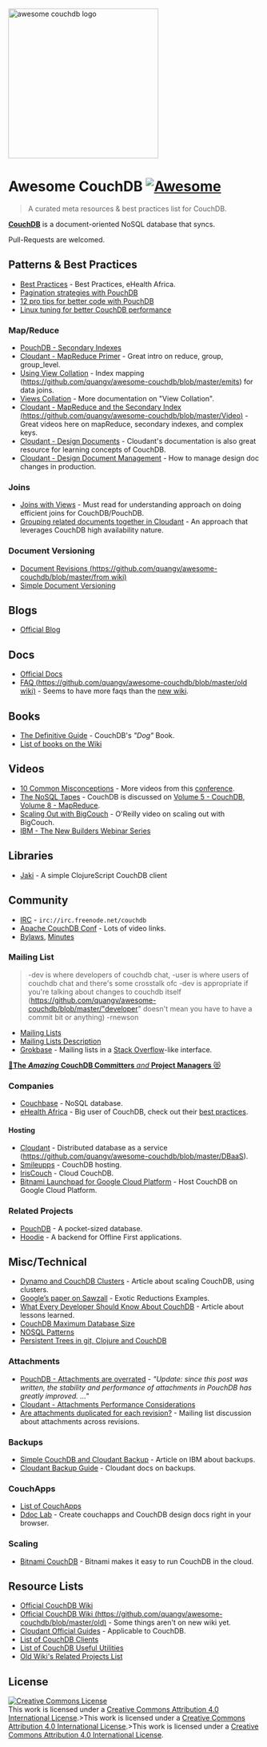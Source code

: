 <p>
  <br>
  <img width="300" src="https://rawgit.com/quangv/awesome-couchdb/master/logo--couch.png" alt="awesome couchdb logo">
  <br>
</p>

# Awesome CouchDB [![Awesome](https://cdn.rawgit.com/sindresorhus/awesome/d7305f38d29fed78fa85652e3a63e154dd8e8829/media/badge.svg)](https://github.com/sindresorhus/awesome)

> A curated meta resources & best practices list for CouchDB.

**[CouchDB](http://couchdb.apache.org/)** is a document-oriented NoSQL database that syncs.

Pull-Requests are welcomed.



## Patterns & Best Practices

- [Best Practices](http://ehealthafrica.github.io/couchdb-best-practices/) - Best Practices, eHealth Africa.
- [Pagination strategies with PouchDB ](https://pouchdb.com/2014/04/14/pagination-strategies-with-pouchdb.html)
- [12 pro tips for better code with PouchDB](https://pouchdb.com/2014/06/17/12-pro-tips-for-better-code-with-pouchdb.html)
- [Linux tuning for better CouchDB performance](https://github.com/assafmo/couchdb-linux-performance)


### Map/Reduce

- [PouchDB - Secondary Indexes](https://pouchdb.com/2014/05/01/secondary-indexes-have-landed-in-pouchdb.html)
- [Cloudant - MapReduce Primer](https://cloudant.com/blog/mapreduce-from-the-basics-to-the-actually-useful/#.WIDBfRsrKUl) - Great intro on reduce, group, group_level.
- [Using View Collation](https://github.com/quangv/awesome-couchdb/blob/master/http://docs.couchdb.org/en/2.0.0/couchapp/views/joins.html#using-view-collation) - Index mapping (https://github.com/quangv/awesome-couchdb/blob/master/emits) for data joins.
- [Views Collation](http://docs.couchdb.org/en/2.0.0/couchapp/views/collation.html) - More documentation on "View Collation".
- [Cloudant - MapReduce and the Secondary Index (https://github.com/quangv/awesome-couchdb/blob/master/Video)](https://github.com/quangv/awesome-couchdb/blob/master/https://developer.ibm.com/clouddataservices/docs/cloudant/get-started/mapreduce-and-the-secondary-index/) - Great videos here on mapReduce, secondary indexes, and complex keys.
- [Cloudant - Design Documents](https://docs.cloudant.com/design_documents.html) - Cloudant's documentation is also great resource for learning concepts of CouchDB.
- [Cloudant - Design Document Management](https://docs.cloudant.com/design_document_management.html) - How to manage design doc changes in production.


### Joins

- [Joins with Views](http://docs.couchdb.org/en/2.0.0/couchapp/views/joins.html#joins-with-views) - Must read for understanding approach on doing efficient joins for CouchDB/PouchDB.
- [Grouping related documents together in Cloudant](https://docs.cloudant.com/transactions.html) - An approach that leverages CouchDB high availability nature.


### Document Versioning

- [Document Revisions (https://github.com/quangv/awesome-couchdb/blob/master/from wiki)](https://github.com/quangv/awesome-couchdb/blob/master/https://wiki.apache.org/couchdb/Document_revisions?action=show&redirect=DocumentRevisions)
- [Simple Document Versioning](http://web.archive.org/web/20100701165612/http://blog.couch.io/post/632718824/simple-document-versioning-with-couchdb)


## Blogs

- [Official Blog](https://blog.couchdb.org/)


## Docs

- [Official Docs](http://docs.couchdb.org/)
- [FAQ (https://github.com/quangv/awesome-couchdb/blob/master/old wiki)](https://github.com/quangv/awesome-couchdb/blob/master/https://wiki.apache.org/couchdb/Frequently_asked_questions) - Seems to have more faqs than the [new wiki](https://github.com/quangv/awesome-couchdb/blob/master/https://cwiki.apache.org/confluence/display/COUCHDB/Frequently+Asked+Questions).

## Books

- [The Definitive Guide](http://guide.couchdb.org/) - CouchDB's _"Dog"_ Book.
- [List of books on the Wiki](https://cwiki.apache.org/confluence/display/COUCHDB/Books)


## Videos

- [10 Common Misconceptions](https://www.youtube.com/watch?v=BKQ9kXKoHS810) - More videos from this [conference](http://conf.couchdb.org/).
- [The NoSQL Tapes](http://nosqltapes.com) - CouchDB is discussed on [Volume 5 - CouchDB](http://nosqltapes.com/video/hoffman-and-kocoloski-on-cloudant-and-couchdb), [Volume 8 - MapReduce](http://nosqltapes.com/video/understanding-mapreduce-with-mike-miller).
- [Scaling Out with BigCouch](http://www.oreilly.com/pub/e/1760) - O'Reilly video on scaling out with BigCouch.
- [IBM - The New Builders Webinar Series](https://event.on24.com/eventRegistration/EventLobbyServlet?target=reg20.jsp&partnerref=cdc&eventid=1240121&sessionid=1&key=9E23B44802902EAD0BB2603F0434742E&regTag=35370&sourcepage=register)

## Libraries

- [Jaki](https://github.com/pandeiro/jaki) - A simple ClojureScript CouchDB client

## Community

- [IRC](http://webchat.freenode.net/?channels=couchdb) - `irc://irc.freenode.net/couchdb`
- [Apache CouchDB Conf](http://conf.couchdb.org/) - Lots of video links.
- [Bylaws](http://couchdb.apache.org/bylaws.html), [Minutes](https://whimsy.apache.org/board/minutes/CouchDB.html)


### Mailing List

> -dev is where developers of couchdb chat, -user is where users of couchdb chat
> and there's some crosstalk ofc
> -dev is appropriate if you're talking about changes to couchdb itself (https://github.com/quangv/awesome-couchdb/blob/master/"developer" doesn't mean you have to have a commit bit or anything) -rnewson

- [Mailing Lists](https://mail-archives.apache.org/mod_mbox/#couchdb)
- [Mailing Lists Description](http://svn.apache.org/repos/asf/couchdb/site/htdocs/community/lists.html?p=900000)
- [Grokbase](http://grokbase.com/s/couchdb) - Mailing lists in a [Stack Overflow](http://stackoverflow.com/questions/tagged/couchdb)-like interface.


[:star2:**The** ***Amazing*** **CouchDB Committers** *and* **Project Managers** :heart_eyes_cat:](http://people.apache.org/committers-by-project.html#couchdb) 


### Companies

- [Couchbase](https://www.couchbase.com/) - NoSQL database.
- [eHealth Africa](https://github.com/eHealthAfrica) - Big user of CouchDB, check out their [best practices](https://github.com/eHealthAfrica/couchdb-best-practices).


#### Hosting

- [Cloudant](https://github.com/quangv/awesome-couchdb/blob/master/https://cloudant.com/) - Distributed database as a service (https://github.com/quangv/awesome-couchdb/blob/master/DBaaS).
- [Smileupps](https://www.smileupps.com/) - CouchDB hosting.
- [IrisCouch](http://www.iriscouch.com/) - Cloud CouchDB.
- [Bitnami Launchpad for Google Cloud Platform](https://bitnami.com/stack/couchdb/cloud/google) - Host CouchDB on Google Cloud Platform.


### Related Projects

- [PouchDB](https://pouchdb.com/) - A pocket-sized database.
- [Hoodie](http://hood.ie/) - A backend for Offline First applications.


## Misc/Technical

- [Dynamo and CouchDB Clusters](https://web.archive.org/web/20160311144130/https://cloudant.com/blog/dynamo-and-couchdb-clusters/#.WIEp4xsrKUk) - Article about scaling CouchDB, using clusters.
- [Google’s paper on Sawzall](http://research.google.com/archive/sawzall.html) - Exotic Reductions Examples.
- [What Every Developer Should Know About CouchDB](http://www.dimagi.com/blog/what-every-developer-should-know-about-couchdb/) - Article about lessons learned.
- [CouchDB Maximum Database Size](http://www.nosql.se/2011/09/couchdb-maximum-database-size/)
- [NOSQL Patterns](http://horicky.blogspot.com/2009/11/nosql-patterns.html)
- [Persistent Trees in git, Clojure and CouchDB](https://eclipsesource.com/blogs/2009/12/13/persistent-trees-in-git-clojure-and-couchdb-data-structure-convergence/)

### Attachments

- [PouchDB - Attachments are overrated](https://pouchdb.com/2014/06/17/12-pro-tips-for-better-code-with-pouchdb.html) - _"Update: since this post was written, the stability and performance of attachments in PouchDB has greatly improved. ..."_
- [Cloudant - Attachments Performance Considerations](https://docs.cloudant.com/attachments.html#performance-considerations)
- [Are attachments duplicated for each revision?](http://grokbase.com/t/couchdb/user/14a1phbzrb/are-attachments-duplicated-for-each-revision-as-well) - Mailing list discussion about attachments across revisions.


### Backups

- [Simple CouchDB and Cloudant Backup](https://developer.ibm.com/clouddataservices/2016/03/22/simple-couchdb-and-cloudant-backup/) - Article on IBM about backups.
- [Cloudant Backup Guide](https://docs.cloudant.com/backup-guide.html) - Cloudant docs on backups.


### CouchApps

- [List of CouchApps](https://couchapp.readthedocs.io/en/latest/user/list-of-couchapps.html)
- [Ddoc Lab](http://ddoc.me/) - Create couchapps and CouchDB design docs right in your browser.


### Scaling

- [Bitnami CouchDB](https://bitnami.com/stack/couchdb) - Bitnami makes it easy to run CouchDB in the cloud.


## Resource Lists

- [Official CouchDB Wiki](https://cwiki.apache.org/confluence/display/COUCHDB/Apache+CouchDB+Wiki)
- [Official CouchDB Wiki (https://github.com/quangv/awesome-couchdb/blob/master/old)](https://github.com/quangv/awesome-couchdb/blob/master/https://wiki.apache.org/couchdb/) - Some things aren't on new wiki yet.
- [Cloudant Official Guides](https://docs.cloudant.com/guides.html) - Applicable to CouchDB.
- [List of CouchDB Clients](https://cwiki.apache.org/confluence/display/COUCHDB/CouchDB+clients)
- [List of CouchDB Useful Utilities](https://cwiki.apache.org/confluence/display/COUCHDB/Useful+utilities)
- [Old Wiki's Related Projects List](https://wiki.apache.org/couchdb/Related_Projects)

## License
<a rel="license" href="http://creativecommons.org/licenses/by/4.0/"><img alt="Creative Commons License" style="border-width:0" src="https://mirrors.creativecommons.org/presskit/buttons/88x31/svg/by.svg" /></a><br />This work is licensed under a <a rel="license" href="http://creativecommons.org/licenses/by/4.0/">Creative Commons Attribution 4.0 International License</a>.>This work is licensed under a <a rel="license" href="http://creativecommons.org/licenses/by/4.0/">Creative Commons Attribution 4.0 International License</a>.>This work is licensed under a <a rel="license" href="http://creativecommons.org/licenses/by/4.0/">Creative Commons Attribution 4.0 International License</a>.